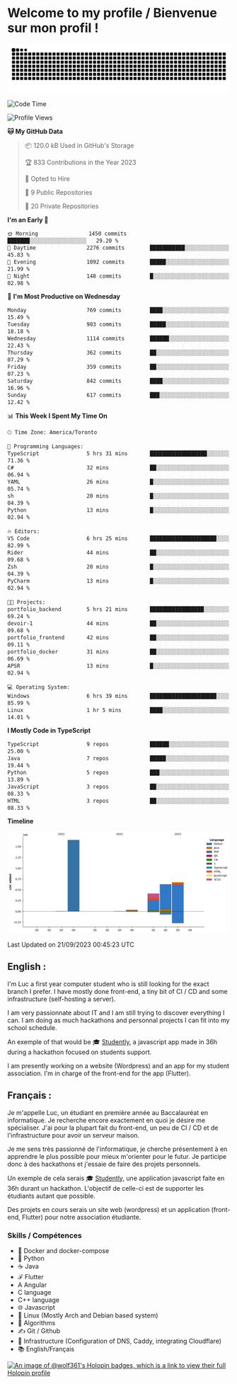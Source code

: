 # Welcome to my profile / Bienvenue sur mon profil !

![snake gif](https://github.com/wolf-361/wolf-361/blob/output/github-contribution-grid-snake.svg)

<!--START_SECTION:waka-->
![Code Time](http://img.shields.io/badge/Code%20Time-348%20hrs%2017%20mins-blue)

![Profile Views](http://img.shields.io/badge/Profile%20Views-0-blue)

**🐱 My GitHub Data** 

> 📦 120.0 kB Used in GitHub's Storage 
 > 
> 🏆 833 Contributions in the Year 2023
 > 
> 💼 Opted to Hire
 > 
> 📜 9 Public Repositories 
 > 
> 🔑 20 Private Repositories 
 > 
**I'm an Early 🐤** 

```text
🌞 Morning                1450 commits        ███████░░░░░░░░░░░░░░░░░░   29.20 % 
🌆 Daytime                2276 commits        ███████████░░░░░░░░░░░░░░   45.83 % 
🌃 Evening                1092 commits        █████░░░░░░░░░░░░░░░░░░░░   21.99 % 
🌙 Night                  148 commits         █░░░░░░░░░░░░░░░░░░░░░░░░   02.98 % 
```
📅 **I'm Most Productive on Wednesday** 

```text
Monday                   769 commits         ████░░░░░░░░░░░░░░░░░░░░░   15.49 % 
Tuesday                  903 commits         █████░░░░░░░░░░░░░░░░░░░░   18.18 % 
Wednesday                1114 commits        ██████░░░░░░░░░░░░░░░░░░░   22.43 % 
Thursday                 362 commits         ██░░░░░░░░░░░░░░░░░░░░░░░   07.29 % 
Friday                   359 commits         ██░░░░░░░░░░░░░░░░░░░░░░░   07.23 % 
Saturday                 842 commits         ████░░░░░░░░░░░░░░░░░░░░░   16.96 % 
Sunday                   617 commits         ███░░░░░░░░░░░░░░░░░░░░░░   12.42 % 
```


📊 **This Week I Spent My Time On** 

```text
🕑︎ Time Zone: America/Toronto

💬 Programming Languages: 
TypeScript               5 hrs 31 mins       ██████████████████░░░░░░░   71.36 % 
C#                       32 mins             ██░░░░░░░░░░░░░░░░░░░░░░░   06.94 % 
YAML                     26 mins             █░░░░░░░░░░░░░░░░░░░░░░░░   05.74 % 
sh                       20 mins             █░░░░░░░░░░░░░░░░░░░░░░░░   04.39 % 
Python                   13 mins             █░░░░░░░░░░░░░░░░░░░░░░░░   02.94 % 

🔥 Editors: 
VS Code                  6 hrs 25 mins       █████████████████████░░░░   82.99 % 
Rider                    44 mins             ██░░░░░░░░░░░░░░░░░░░░░░░   09.68 % 
Zsh                      20 mins             █░░░░░░░░░░░░░░░░░░░░░░░░   04.39 % 
PyCharm                  13 mins             █░░░░░░░░░░░░░░░░░░░░░░░░   02.94 % 

🐱‍💻 Projects: 
portfolio_backend        5 hrs 21 mins       █████████████████░░░░░░░░   69.24 % 
devoir-1                 44 mins             ██░░░░░░░░░░░░░░░░░░░░░░░   09.68 % 
portfolio_frontend       42 mins             ██░░░░░░░░░░░░░░░░░░░░░░░   09.11 % 
portfolio_docker         31 mins             ██░░░░░░░░░░░░░░░░░░░░░░░   06.69 % 
APSR                     13 mins             █░░░░░░░░░░░░░░░░░░░░░░░░   02.94 % 

💻 Operating System: 
Windows                  6 hrs 39 mins       █████████████████████░░░░   85.99 % 
Linux                    1 hr 5 mins         ████░░░░░░░░░░░░░░░░░░░░░   14.01 % 
```

**I Mostly Code in TypeScript** 

```text
TypeScript               9 repos             ██████░░░░░░░░░░░░░░░░░░░   25.00 % 
Java                     7 repos             █████░░░░░░░░░░░░░░░░░░░░   19.44 % 
Python                   5 repos             ███░░░░░░░░░░░░░░░░░░░░░░   13.89 % 
JavaScript               3 repos             ██░░░░░░░░░░░░░░░░░░░░░░░   08.33 % 
HTML                     3 repos             ██░░░░░░░░░░░░░░░░░░░░░░░   08.33 % 
```



**Timeline**

![Lines of Code chart](https://raw.githubusercontent.com/wolf-361/wolf-361/main/assets/bar_graph.png)


 Last Updated on 21/09/2023 00:45:23 UTC
<!--END_SECTION:waka-->

## English : 

I'm Luc a first year computer student who is still looking for the exact branch I prefer. I have mostly done front-end, a tiny bit of CI / CD and some infrastructure (self-hosting a server).

I am very passionnate about IT and I am still trying to discover everything I can. I am doing as much hackathons and personnal projects I can fit into my school schedule.

An exemple of that would be 🎓 [Studently](https://github.com/wolf-361/Studently-CodeJam12), a javascript app made in 36h during a hackathon focused on students support.

I am presently working on a website (Wordpress) and an app for my student association. I'm in charge of the front-end for the app (Flutter).

## Français :

Je m'appelle Luc, un étudiant en première année au Baccalauréat en informatique. Je recherche encore exactement en quoi je désire me spécialiser. J'ai pour la plupart fait du front-end, un peu de CI / CD et de l'infrastructure pour avoir un serveur maison.

Je me sens très passionné de l'informatique, je cherche présentement à en apprendre le plus possible pour mieux m'orienter pour le futur. Je participe donc à des hackathons et j'essaie de faire des projets personnels.

Un exemple de cela serais 🎓 [Studently](https://github.com/wolf-361/Studently-CodeJam12), une application javascript faite en 36h durant un hackathon. L'objectif de celle-ci est de supporter les étudiants autant que possible.

Des projets en cours serais un site web (wordpress) et un application (front-end, Flutter) pour notre association étudiante.

###  Skills / Compétences

* 🐋 Docker and docker-compose
* 🐍 Python
* ☕ Java
* ℱ Flutter
* A Angular
* C language
* C++ language
* 🌐 Javascript
* 🐧 Linux (Mostly Arch and Debian based system)
* 🧩 Algorithms
* ✍️ Git / Github
* 📜 Infrastructure (Configuration of DNS, Caddy, integrating Cloudflare)
* 📚 English/Français

[![An image of @wolf361's Holopin badges, which is a link to view their full Holopin profile](https://holopin.me/wolf361)](https://holopin.io/@wolf361)


